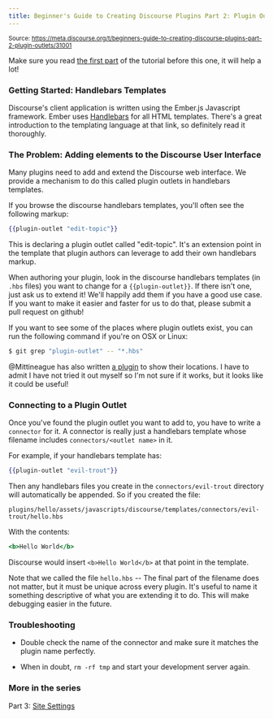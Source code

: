```yaml
---
title: Beginner's Guide to Creating Discourse Plugins Part 2: Plugin Outlets
---
```


<small class="doc-source">Source: https://meta.discourse.org/t/beginners-guide-to-creating-discourse-plugins-part-2-plugin-outlets/31001</small>

Make sure you read [the first part](https://meta.discourse.org/t/beginners-guide-to-creating-discourse-plugins/30515) of the tutorial before this one, it will help a lot!

### Getting Started: Handlebars Templates

Discourse's client application is written using the Ember.js Javascript framework. Ember uses [Handlebars](http://guides.emberjs.com/v1.12.0/templates/handlebars-basics/) for all HTML templates. There's a great introduction to the templating language at that link, so definitely read it thoroughly.

### The Problem: Adding elements to the Discourse User Interface

Many plugins need to add and extend the Discourse web interface. We provide a mechanism to do this called plugin outlets in handlebars templates.

If you browse the discourse handlebars templates, you'll often see the following markup:

```handlebars
{{plugin-outlet "edit-topic"}}
```

This is declaring a plugin outlet called "edit-topic". It's an extension point in the template that plugin authors can leverage to add their own handlebars markup.

When authoring your plugin, look in the discourse handlebars templates (in `.hbs` files) you want to change for a `{{plugin-outlet}}`. If there isn't one, just ask us to extend it! We'll happily add them if you have a good use case. If you want to make it easier and faster for us to do that, please submit a pull request on github!

If you want to see some of the places where plugin outlets exist, you can run the following command if you're on OSX or Linux:

```bash
$ git grep "plugin-outlet" -- "*.hbs"
```

@Mittineague has also written [a plugin](https://meta.discourse.org/t/plugin-outlet-locations/29589) to show their locations. I have to admit I have not tried it out myself so I'm not sure if it works, but it looks like it could be useful!

### Connecting to a Plugin Outlet

Once you've found the plugin outlet you want to add to, you have to write a `connector` for it.  A connector is really just a handlebars template whose filename includes `connectors/<outlet name>` in it.

For example, if your handlebars template has:

```handlebars
{{plugin-outlet "evil-trout"}}
```

Then any handlebars files you create in the `connectors/evil-trout` directory
will automatically be appended. So if you created the file:

`plugins/hello/assets/javascripts/discourse/templates/connectors/evil-trout/hello.hbs`

With the contents:

```handlebars
<b>Hello World</b>
```

Discourse would insert `<b>Hello World</b>` at that point in the template.

Note that we called the file `hello.hbs` -- The final part of the filename does not matter, but it must be unique across every plugin. It's useful to name it something descriptive of what you are extending it to do. This will make debugging easier in the future.

### Troubleshooting

- Double check the name of the connector and make sure it matches the plugin name perfectly. 

- When in doubt, `rm -rf tmp` and start your development server again.

### More in the series

Part 3: [Site Settings](https://meta.discourse.org/t/beginners-guide-to-creating-discourse-plugins-part-3-custom-settings/31115)
